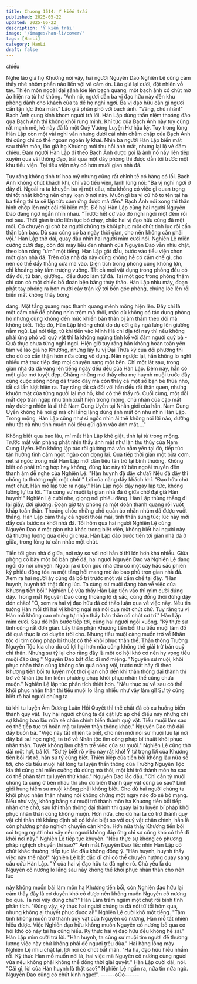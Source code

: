 ```yaml
---
title: Chương 1514: Ý kiến trái
published: 2025-05-22
updated: 2025-05-22
description: 'Ý kiến trái'
image: '/images/han-li/cover/'
tags: [HanLi]
category: HanLi
draft: false
---
```


chiều

Nghe lão giả họ Khương nói vậy, hai người Nguyên Dao Nghiên
Lệ cũng cảm thấy nhẽ nhõm phần nào liền vội vã cảm ơn.
Lão giả lại cười, đột nhiên vỗ tay.
Thiên môn ngoài đại sảnh lóe lên bạch quang, một bạch ảnh có
chút mờ ảo hiện ra từ hư không.
"Ảnh nô, ngươi dẫn ba vị đạo hữu này đến khu phòng dành cho
khách của ta để họ nghỉ ngơi. Ba vị đạo hữu cần gì ngươi cần tận
lực thỏa mãn." Lão giả phân phó với bạch ảnh.
"Vâng, chủ nhân!" Bạch Ảnh cung kính khom người trả lời.
Hàn Lập dùng thần niệm thoáng đảo qua Bạch Ảnh thì không khỏi
rùng mình.
Khí tức của Bạch Ảnh này tuy cũng rất mạnh mẽ, kẻ này đã là
một Quỷ Vương Luyện Hư hậu kỳ.
Tuy trong lòng Hàn Lập còn một vài nghi vấn nhưng dưới cái nhìn
chằm chặp của Bạch Ảnh thì cũng chỉ có thể ngoan ngoãn ly khai.
Nhìn ba người Hàn Lập biến mất sau thiên môn, lão giả họ
Khương mới thu hồi ánh mắt, nhưng lại lộ vẻ đăm chiêu.
Đám người Hàn Lập đi theo Bạch Ảnh được gọi là ảnh nô này
liên tiếp xuyên qua vài thông đạo, trải qua một dãy phòng thì
được dẫn tới trước một khu tiểu viện.
Tại tiểu viện này có hơn mười gian nhà đá.

Tuy rằng không tinh trí hoa mỹ nhưng cũng rất chỉnh tề có hàng
có lối.
Bạch Ảnh không chút khách khí, chỉ vào tiểu viện, lạnh lùng nói:
"Ba vị nghỉ ngơi ở đây đi. Ngoài ra ta khuyên ba vị một câu, nếu
không có việc gì quan trọng thì tốt nhất không nên chạy loạn ở nơi
này. Muốn gì ba vị cứ hô to tên tại hạ ba tiếng thì ta sẽ lập tức
cảm ứng được mà đến."
Bạch Ảnh nói xong thì thân hình chớp lên một cái rồi biến mất.
Để hại Hàn Lập cùng hai người Nguyên Dao đang ngơ ngẩn nhìn
nhau.
"Trước hết cứ vào đó nghỉ ngơi một đêm rồi nói sau. Thời gian
trước liên tục bỏ chạy, chắc hai vị đạo hữu cũng đã mệt mỏi. Có
chuyện gì chờ ba người chúng ta khôi phục một chút tinh lực rồi
cẩn thận bàn bạc. Dù sao cũng có ba ngày thời gian, cho nên
không cần phải vội." Hàn Lập thở dài, quay đầu nhìn hai người
mỉm cười nói.
Nghiên Lệ miễn cưỡng cười đáp, còn đôi mày liễu đen nhánh của
Nguyên Dao vẫn nhíu chặt, theo bản năng "ưm" một tiếng.
Hàn Lập gật đầu, bước vào tiểu viện chọn một gian nhà đá.
Trên cửa nhà đá này cũng không hề có cấm chế gì, cho nên có
thể đẩy thẳng cửa mà vào.
Diện tích trong phòng cũng không lớn, chỉ khoảng bày tám trượng
vuông. Tất cả mọi vật dụng trong phòng đều có đầy đủ, từ bàn,
giường… đều được làm từ đá.
Tại một góc trong phòng thậm chí còn có một chiếc bồ đoàn bện
bằng thúy thảo.
Hàn Lập nhíu mày, đoạn phất tay phóng ra hơn mười cây trận kỳ
tới bốn góc phòng, chúng lóe lên rồi biến mất không thấy bóng

dáng.
Một tầng quang mạc thanh quang mênh mông hiện lên.
Đây chỉ là một cấm chế đề phòng nhìn trộm mà thôi, mặc dù
không có tác dụng phòng hộ nhưng cũng không đến mức khiến
bản thân bị âm thầm theo dõi mà không biết.
Tiếp đó, Hàn Lập không chút do dự cởi giày ngả lưng lên giường
nằm ngủ.
Lại nói tiếp, từ khi tiến vào Minh Hà chi địa tới nay thì nếu không
phải ứng phó với quỷ vật thì là không ngừng tính kế với đám
người quỷ bà - Quả thực chưa từng nghỉ ngơi.
Hiện giờ tuy rằng hắn không hoàn toàn yên tâm về lão giả họ
Khương, nhưng lấy tu vị Đại Thừa kỳ của đối phương thì cho dù
có cẩn thận hơn nữa cũng vô dụng. Nên ngược lại, hắn không lo
nghĩ nhiều mà trực tiếp dẹp mọi chuyện sang một bên.
Chỉ một lát sau, trong gian nhà đá đã vang lên tiếng ngáy đều đều
của Hàn Lập.
Đêm nay, hắn có một giấc mơ tuyệt đẹp. Chẳng những mơ thấy
cha mẹ huynh muội trước đây cùng cuộc sống nông dã trước đây
mà còn thấy cả một số bạn bè thủa nhỏ, tất cả lần lượt hiện ra.
Tuy rằng tất cả đối với hắn đều rất thân quen, nhưng khuôn mặt
của từng người lại mơ hồ, khó có thể thấy rõ.
Cuối cùng, một đôi mắt đẹp tràn ngập nhu tình xuất hiện trong
mộng, chủ nhân của cặp mắt này đương nhiên là ái thê Nam
Cung Uyển tại Nhân giới của hắn.
Nam Cung Uyển không hề nói gì mà chỉ lẳng lặng dùng ánh mắt
ôn nhu nhìn Hàn Lập.
Trong mộng, Hàn Lập cũng như si ngốc nhìn ái thê không nói lời
nào, dường như tất cả nhu tình muốn nói đều gửi gắm vào ánh
mắt…."

Không biết qua bao lâu, mí mắt Hàn Lập khẽ giật, tỉnh lại từ trong
mộng. Trước mắt vẫn phảng phất nhìn thấy ánh mắt như làn thu
thủy của Nam Cung Uyển.
Hắn không lập tức rời giường mà vẫn nằm yên tại đó, tiếp túc tận
hưởng tình cảm ngọt ngào còn đọng lại.
Qua tiếp thời gian một bữa cơm, nét si ngốc trong mắt Hàn Lập
mới dần tiêu tán trở lại bình thường.
Không biết có phải trùng hợp hay không, đúng lúc này từ bên
ngoài truyền đến thanh âm dễ nghe của Nghiên Lệ:
"Hàn huynh đã dậy chưa? Nếu đã dậy thì chúng ta thương nghị
một chút!"
Lời của nàng đầy khách khí.
"Đạo hữu chờ một chút, Hàn mỗ lập tức ra ngay." Hàn Lập ngồi
dậy ngay lập tức, không lưỡng lự trả lời.
"Ta cùng sư muội tại gian nhà đá ở giữa chờ đại giá Hàn huynh!"
Nghiên Lệ cười nhẹ, giọng nói phiêu đãng.
Hàn Lập thủng thẳng đi lại giầy, dời giường. Đoạn giơ tay phóng
ra một đoàn thanh quang rồi vuốt khắp toàn thân.
Thoáng chốc những chỗ quần áo nhăn nhúm đã được vuốt thẳng.
Hàn Lập cảm thấy cả người thoải mái, tinh thần sung túc; lúc này
mới đẩy cửa bước ra khởi nhà đá.
Tối hôm qua hai người Nghiên Lệ cùng Nguyên Dao ở một gian
nhà khác trong biệt viện, không biết hai người này đã thương
lượng qua điều gì chưa.
Hàn Lập dảo bước tiến tới gian nhà đá ở giữa, trong lòng tự cân
nhắc một chút.

Tiến tới gian nhà ở giữa, nơi này so với nơi hắn ở thì lớn hơn khá
nhiều. Giữa phòng có bày một bộ bàn ghế đá, hai người Nguyên
Dao và Nghiên Lệ đang ngồi đó nói chuyện.
Ngoài ra ở bốn góc nhà đều có một cây hắc sắc phiên kỳ phiêu
động tỏa ra một tầng hôi mang mờ ảo bao phủ trọn gian nhà đá.
Xem ra hai người ày cũng đã bố trí trước một vài cấm chế tại đây.
"Hàn huynh, huynh tới thật đúng lúc. Ta cùng sư muội đang bàn
về việc của Khương tiền bối." Nghiên Lệ vừa thấy Hàn Lập tiến
vào thì mỉm cười đứng dậy.
Trong mắt Nguyên Dao cũng thoáng lộ dị sắc, cũng đồng thời
đứng dậy đón chào!
"Ồ, xem ra hai vị đạo hữu đã có thảo luận qua về việc này. Nếu tin
tưởng Hàn mỗi thì hai vị không ngại mà nói qua một chút chứ.
Tuy rằng tu vị Hàn mỗ không cao nhưng tự nhận thấy bản thân có
chút cơ trí." Hàn Lập mỉm cười.
Sau đó hắn bước tiếp tới, cùng hai người ngồi xuống.
"Kỳ thực sự tình cũng rất đơn giản. Lấy thân phận Khương tiền
bối thu tiểu muội làm đồ đệ quả thực là cơ duyên trời cho. Nhưng
tiểu muội càng muốn trở về Nhân tộc đi tìm công pháp bí thuật có
thể khôi phục thân thể. Thần thông Trường Nguyên Tộc kia cho
dù có lợi hại hơn nữa cũng không thể giải trừ bán quỷ chi thân.
Nhưng sư tỷ lại cho rằng đây là một cơ hội khó có nên hy vọng
tiểu muội đáp ứng." Nguyên Dao bất đắc dĩ mở miệng.
"Nguyên sư muội, khôi phục nhân thân cũng không cần quá nóng
vội, trước mắt hãy đi theo Khương tiền bối tu luyện một thời gian
chờ đến khi thần thông đại thành thì trở về Nhân tộc tìm kiếm
phương pháp khôi phục nhân thể cũng chưa muộn." Nghiên Lệ
lập tức phân tích thiệt hơn.
"Nếu thực sự về sau có thể khôi phục nhân thân thì tiểu muội lo
lắng nhiều như vậy làm gì! Sư tỷ cũng biết rõ hai người chúng ta

từ khi tu luyện Âm Dương Luân Hồi Quyết thì thể chất đã có xu
hướng biến thành quỷ vật. Tuy hai người chúng ta đã cật lực áp
chế điều này nhưng chỉ sợ không bao lâu nữa sẽ chân chính biến
thành quỷ vật. Tiểu muội làm sao có thể tiếp tục trì hoãn mà tu
luyện thần thông khác." Nguyên Dao thở dài đầy buồn bã.
"Việc này tất nhiên ta biết, cho nên mới nói sư muội lưu lại nơi
đây bái sư học nghệ, ta trở về Nhân tộc tìm công pháp bí thuật
khôi phục nhân thân. Tuyệt không làm chậm trễ việc của sư
muội." Nghiên Lệ cũng thở dài một hơi, trả lời.
"Sư tỷ biết rõ việc này rất khó! Ý tứ trong lời của Khương tiền bối
rất rõ, hẳn sư tỷ cũng biết. Thiên kiếp của tiền bối không lâu nữa
sẽ tới, cho dù tiểu muội hết lòng tu luyện thần thông của Trường
Nguyên Tộc kia thì cũng chỉ miễn cưỡng đủ dùng mà thôi, một khi
trở thành môn hạ sao có thể phân tâm tu luyện thứ khác." Nguyên
Dao lắc đầu.
"Chỉ cần tỷ muội chúng ta cùng ở bên nhau thì cho dù biến thành
quỷ vật cũng có sao? Linh giới hung hiểm sư muội không phải
không biết. Cho dù hai người chúng ta khôi phục nhân thân
nhưng nói không chừng một ngày nào đó sẽ bỏ mạng. Nếu như
vậy, không bằng sư muội trở thành môn hạ Khương tiền bối tiếp
nhận che chở, sau khi thần thông đại thành thì quay lại tu luyện bí
pháp khôi phục nhân thân cũng không muộn. Hơn nữa, cho dù
hai ta có trở thành quỷ vật chi thân thì khẳng định sẽ có khác biệt
so với quỷ vật chân chính, hẳn là còn phương pháp nghịch
chuyển càn khôn. Hơn nữa thấy Khương tiền bối coi trọng ngươi
như vậy nếu ngươi không đáp ứng chỉ sợ cũng khó có thể đi khỏi
nơi này." Nghiên Lệ tiếp tục khuyên.
"Nếu thực sự không có phương pháp nghịch chuyển thì sao?"
Ánh mắt Nguyên Dao liếc nhìn Hàn Lập có chút khác thường, tiếp
tục lắc đầu không đồng ý.
"Hàn huynh, huynh thấy việc này thế nào!" Nghiên Lệ bất đắc dĩ
chỉ có thể chuyển hướng quay sang cầu cứu Hàn Lập.
"Ý của hai vị đạo hữu ta đã nghe rõ. Chủ yếu là do Nguyên cô
nương lo lắng sau này không thể khôi phục nhân thân cho nên lúc

này không muốn bái làm môn hạ Khương tiền bối, còn Nghiên
đạo hữu lại cảm thấy đây là cơ duyên khó có được nên không
muốn Nguyên cô nương bỏ qua. Ta nói vậy đúng chứ?" Hàn Lâm
trầm ngâm một chút rồi bình tĩnh phân tích.
"Đúng vậy, kỳ thực hai người chúng ta đã nói từ tối hôm qua,
nhưng không ai thuyết phục được ai!" Nghiên Lệ cười khổ một
tiếng.
"Tâm tình không muốn trở thành quỷ vật của Nguyên cô nương,
Hàn mỗ tất nhiên hiểu được. Việc Nghiên đạo hữu không muốn
Nguyên cô nương bỏ qua cơ hội khó có này tại hạ cũng hiểu. Kỳ
thực hai vị đạo hữu đều không hề sai." Hàn Lập mỉm cười trả lời.
"Hàn huynh, ta cùng sư muội tìm ngươi để thương lượng việc này
chứ không phải để ngươi trêu đùa." Hai hàng lông mày Nghiên Lệ
nhíu chặt lại, lời nói có chút bất mãn.
"Ha ha, đạo hữu hiểu nhầm rồi. Kỳ thực Hàn mỗ muốn nói là, hai
việc mà Nguyên cô nương cùng ngươi vừa nêu không phải không
thể đồng thời giải quyết." Hàn Lập cười dài, nói.
"Cái gì, lời của Hàn huynh là thật sao?" Nghiên Lệ ngẩn ra, nửa
tin nửa ngờ.
Nguyên Dao cũng có chút kinh ngạc!".
------oOo------
